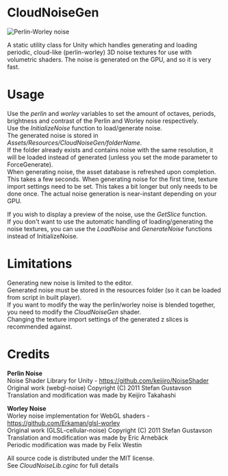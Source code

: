 # CloudNoiseGen
<img src="http://fewes.se/img/PerlinWorley.jpg" alt="Perlin-Worley noise"></img>

A static utility class for Unity which handles generating and loading periodic, cloud-like (perlin-worley) 3D noise textures for use with volumetric shaders. The noise is generated on the GPU, and so it is very fast.

# Usage
Use the <i>perlin</i> and <i>worley</i> variables to set the amount of octaves, periods, brightness and contrast of the Perlin and Worley noise respectively.<br>
Use the <i>InitializeNoise</i> function to load/generate noise.<br>
The generated noise is stored in <i>Assets/Resources/CloudNoiseGen/folderName</i>.<br>
If the folder already exists and contains noise with the same resolution, it will be loaded instead of generated (unless you set the mode parameter to ForceGenerate).<br>
When generating noise, the asset database is refreshed upon completion. This takes a few seconds. When generating noise for the first time, texture import settings need to be set. This takes a bit longer but only needs to be done once. The actual noise generation is near-instant depending on your GPU.
  
If you wish to display a preview of the noise, use the <i>GetSlice</i> function.<br>
If you don't want to use the automatic handling of loading/generating the noise textures, you can use the <i>LoadNoise</i> and <i>GenerateNoise</i> functions instead of InitializeNoise.
  
# Limitations
Generating new noise is limited to the editor.<br>
Generated noise must be stored in the resources folder (so it can be loaded from script in built player).<br>
If you want to modify the way the perlin/worley noise is blended together, you need to modify the <i>CloudNoiseGen</i> shader.<br>
Changing the texture import settings of the generated z slices is recommended against.

# Credits
<b>Perlin Noise</b> <br>
Noise Shader Library for Unity - https://github.com/keijiro/NoiseShader <br>
Original work (webgl-noise) Copyright (C) 2011 Stefan Gustavson <br>
Translation and modification was made by Keijiro Takahashi

<b>Worley Noise</b> <br>
Worley noise implementation for WebGL shaders - https://github.com/Erkaman/glsl-worley <br>
Original work (GLSL-cellular-noise) Copyright (C) 2011 Stefan Gustavson <br>
Translation and modification was made by Eric Arnebäck <br>
Periodic modification was made by Felix Westin

All source code is distributed under the MIT license.<br>
See <i>CloudNoiseLib.cginc</i> for full details
